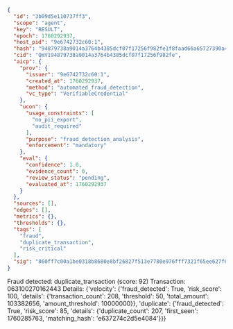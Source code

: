 ```json
{
  "id": "3b09d5e110737ff3",
  "scope": "agent",
  "key": "RESULT",
  "epoch": 1760292937,
  "host_pid": "9e6742732c60:1",
  "hash": "94879738a9014a3764b4385dcf07f17256f982fe1f8faad66a65727390a4fcfa",
  "cid": "QmV194879738a9014a3764b4385dcf07f17256f982fe",
  "aicp": {
    "prov": {
      "issuer": "9e6742732c60:1",
      "created_at": 1760292937,
      "method": "automated_fraud_detection",
      "vc_type": "VerifiableCredential"
    },
    "ucon": {
      "usage_constraints": [
        "no_pii_export",
        "audit_required"
      ],
      "purpose": "fraud_detection_analysis",
      "enforcement": "mandatory"
    },
    "eval": {
      "confidence": 1.0,
      "evidence_count": 0,
      "review_status": "pending",
      "evaluated_at": 1760292937
    }
  },
  "sources": [],
  "edges": [],
  "metrics": {},
  "thresholds": {},
  "tags": [
    "fraud",
    "duplicate_transaction",
    "risk_critical"
  ],
  "sig": "860ff7c00a1be0318b8680e8bf26827f513e7780e976fff7321f65ee627f6621"
}
```

Fraud detected: duplicate_transaction (score: 92)
Transaction: 063100270162443
Details: {'velocity': {'fraud_detected': True, 'risk_score': 100, 'details': {'transaction_count': 208, 'threshold': 50, 'total_amount': 103382656, 'amount_threshold': 10000000}}, 'duplicate': {'fraud_detected': True, 'risk_score': 85, 'details': {'duplicate_count': 207, 'first_seen': 1760285763, 'matching_hash': 'e637274c2d5e4084'}}}